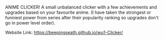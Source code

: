 ANIME CLICKER! 
A small unbalanced clicker with a few achievements and upgrades based on your favourite anime. (I have taken the strongest or funniest power from series after their popularity ranking so upgrades don't go in power level order).

Website Link: https://beepingseath.github.io/wu1-Clicker/
